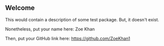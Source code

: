 ## Welcome

This would contain a description of some test package. But, it doesn't exist.

Nonetheless, put your name here: Zoe Khan

Then, put your GitHub link here: https://github.com/ZoeKhan1
